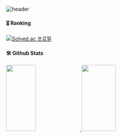 
<!--
**casa-python/casa-python** is a ✨ _special_ ✨ repository because its `README.md` (this file) appears on your GitHub profile.

Here are some ideas to get you started:

- 🔭 I’m currently working on ...
- 🌱 I’m currently learning ...
- 👯 I’m looking to collaborate on ...
- 🤔 I’m looking for help with ...
- 💬 Ask me about ...
- 📫 How to reach me: ...
- 😄 Pronouns: ...
- ⚡ Fun fact: ...
-->

![header](https://capsule-render.vercel.app/api?type=waving&color=gradient&text=Welcome!&desc=There%20is%20no%20place%20like%20home🏡&descAlign=50&descAlignY=80)


#### 🎖️ Ranking
[![Solved.ac 프로필](http://mazassumnida.wtf/api/v2/generate_badge?boj=long)](https://www.acmicpc.net/user/long)


#### 🛠️ Github Stats
<a href="s">
  <img src="https://github-readme-stats.vercel.app/api?username=casa-python&theme=tokyonight&show_icons=true" width="40%" style="height:180px"/>
</a>

<a href="s">
  <img src="https://github-readme-stats.vercel.app/api/top-langs/?username=casa-python&exclude_repo=dkssud8150.github.io&layout=compact&theme=tokyonight" width="43%" style="height:180px"/>
</a>


<!-- [![casa-python's GitHub stats](https://github-readme-stats.vercel.app/api?username=casa-python&show_icons=true&theme=radical)](https://github.com/casa-python/github-readme-stats) 
[![Top Langs](https://github-readme-stats.vercel.app/api/top-langs/?username=casa-python&layout=compact&theme=radical&hide_border=true)](https://github.com/casa-python/github-readme-stats)   -->
